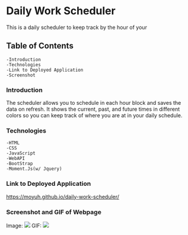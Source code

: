 # Daily Work Scheduler
This is a daily scheduler to keep track by the hour of your 

## Table of Contents
    -Introduction
    -Technologies
    -Link to Deployed Application
    -Screenshot
### Introduction
The scheduler allows you to schedule in each hour block and saves the data on refresh. It shows the current, past, and future times in different colors so you can keep track of where you are at in your daily schedule.
### Technologies 
    -HTML
    -CSS
    -JavaScript
    -WebAPI
    -BootStrap
    -Moment.Js(w/ Jquery)
### Link to Deployed Application
https://moyuh.github.io/daily-work-scheduler/

### Screenshot and GIF of Webpage
Image:
<img src="daily-work-scheduler/assets/images/full-screen.png">
GIF:
<img src= "daily-work-scheduler/assets/images/scheduler (1).gif">
